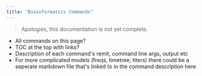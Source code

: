 ```yaml
---
title: "Bioinformatics Commands"
---
```


> Apologies, this documentation is not yet complete.

* All commands on this page?
* TOC at the top with links?
* Description of each command's remit, command line args, output etc
* For more complicated models (freqs, timetree, titers) there could be a seperate markdown file that's linked to in the command description here
